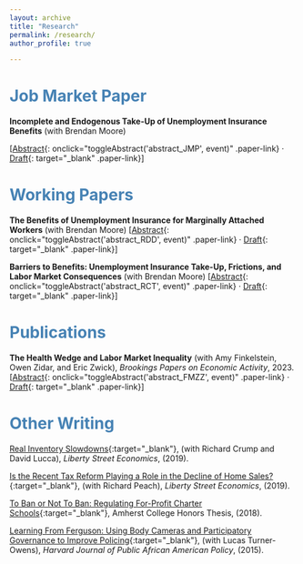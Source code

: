 ```yaml
---
layout: archive
title: "Research"
permalink: /research/
author_profile: true

---
```


# <span style="color: #4682B4;">Job Market Paper</span>

**Incomplete and Endogenous Take-Up of Unemployment Insurance Benefits** (with Brendan Moore)  

[[Abstract](#){: onclick="toggleAbstract('abstract_JMP', event)" .paper-link} · [Draft](https://arxiv.org/pdf/2301.00001.pdf){: target="\_blank" .paper-link}]
<div id="abstract_JMP" class="abstract hidden">
<blockquote style="margin-left: 20px; padding-left: 15px; border-left: 3px solid rgb(251, 96, 127);">
This paper examines the incomplete and endogenous take-up of unemployment insurance (UI) benefits as well as its policy implications. Standard models of UI focus on how benefit generosity affects the average claim duration, assuming perfect take-up. Yet, benefit receipt is highly incomplete, with estimates of take-up among eligible workers below 50 percent in the United States. We show that take-up is an important margin of response: If benefits become more generous, more workers claim benefits in addition to claimants remaining on benefits for longer. Using a sample of likely eligible workers, we leverage a regression kink design to identify the causal effect of weekly benefit level on take-up and total benefit duration. Our results suggest a 10 percent increase in the weekly benefit leads to a 4.8 percent increase in take-up, which drives a 6.4 percent increase in total benefit duration. Previous work did not account for a take-up response and thus underestimated the fiscal externality associated with raising benefit levels. Endogenous take-up has implications for UI policy: the wedge between the optimal benefit level and full insurance doubles; the value of spending to raise the benefit level decreases by 20 cents for every $1.
</blockquote>
</div>


# <span style="color: #4682B4;">Working Papers</span>
**The Benefits of Unemployment Insurance for Marginally Attached Workers** (with Brendan Moore)
[[Abstract](#){: onclick="toggleAbstract('abstract_RDD', event)" .paper-link} · [Draft](https://arxiv.org/pdf/2301.00001.pdf){: target="\_blank" .paper-link}]
<div id="abstract_RDD" class="abstract hidden">
<blockquote style="margin-left: 20px; padding-left: 15px; border-left: 3px solid rgb(238, 99, 99);">
Existing research documents that more generous unemployment insurance (UI) delays job finding with limited effects on job quality. This paper exploits the eligibility threshold to examine how UI receipt impacts job search for lower-income workers. Using employer-employee matched data from Washington State and a fuzzy regression discontinuity design, we find that UI receipt minimally delays re-employment but substantially improves labor market outcomes. UI increases cumulative hours worked by approximately 15 full-time weeks and earnings by \$14,000 in the two years following job loss, representing 37 percent and 50 percent increases, respectively. These gains are driven by improved job quality, as recipients experience longer tenure and higher wages with their next employer. Effects are larger for workers living near public employment offices, suggesting that access to re-employment services enhances search productivity. Expanding UI access by lowering the eligibility threshold is much more cost-effective than raising benefit levels or extending potential duration, as workers benefit from more stable, higher-paying re-employment that partially offsets its cost.
</blockquote>
</div>


**Barriers to Benefits: Unemployment Insurance Take-Up, Frictions, and Labor Market Consequences** (with Brendan Moore)
[[Abstract](#){: onclick="toggleAbstract('abstract_RCT', event)" .paper-link} · [Draft](https://arxiv.org/pdf/2301.00001.pdf){: target="\_blank" .paper-link}]
<div id="abstract_RCT" class="abstract hidden">
<blockquote style="margin-left: 20px; padding-left: 15px; border-left: 3px solid rgb(238, 99, 99);">
Unemployment Insurance (UI) provides income support during job loss, yet take-up remains puzzlingly low, with only about half of eligible unemployed workers in the U.S. claiming benefits. We implement a large-scale field experiment among 50,000 recently unemployed, non-UI claiming workers in Washington State to study the causes and labor supply implications of incomplete take-up. The feature of the data that allows us to distinguish between misperception of eligibility and hassle costs is the effect of treatment on the UI rejection rate of those induced to apply. We experimentally vary whether letters include a destigmatizing message. Informational letters increased UI applications by 1.5 percentage points (80% relative to control), with effects concentrated among low-wage workers. We attribute the effect of generic informational letters on take-up to reduced hassle costs rather than improved eligibility perceptions. Destigmatizing letters induced more applications only from high-wage job seekers. Despite higher take-up, we can rule out negative effects of UI receipt on job search duration. These findings suggest that disproportionately low-wage workers were induced to apply because of reduced hassle costs but did not distort their search behavior while on UI.
</blockquote>
</div>



# <span style="color: #4682B4;">Publications</span>
**The Health Wedge and Labor Market Inequality** (with Amy Finkelstein, Owen Zidar, and Eric Zwick), _Brookings Papers on Economic Activity_, 2023.
[[Abstract](#){: onclick="toggleAbstract('abstract_FMZZ', event)" .paper-link} · [Draft](https://arxiv.org/pdf/2301.00001.pdf){: target="\_blank" .paper-link}]
<div id="abstract_FMZZ" class="abstract hidden">
<blockquote style="margin-left: 20px; padding-left: 15px; border-left: 3px solid rgb(238, 99, 99);">
Over half of the U.S. population receives health insurance through an employer, with employer premium contributions creating a flat “head tax” per worker, independent of their earnings. This paper develops and calibrates a stylized model of the labor market to explore how this uniquely American approach to financing health insurance contributes to labor market inequality. We consider a partial-equilibrium counterfactual in which employer-provided health insurance is instead financed by a statutory payroll tax on firms. We find that, under this counterfactual financing, in 2019 the college wage premium would have been 11 percent lower, non-college annual earnings would have been $1,700 (3 percent) higher, and non-college employment would have been nearly 500,000 higher. These calibrated labor market effects of switching from head-tax to payroll-tax financing are in the same ballpark as estimates of the impact of other leading drivers of labor market inequality, including changes in outsourcing, robot adoption, rising trade, unionization, and the real minimum wage. We also consider a separate partial-equilibrium counterfactual in which the current head-tax financing is maintained, but 2019 U.S. health care spending as a share of GDP is reduced to the Canadian share; here, we estimate that the 2019 college wage premium would have been 5 percent lower and non-college annual earnings would have been 5 percent higher. These findings suggest that health care costs and the financing of health insurance warrant greater attention in both public policy and research on U.S. labor market inequality.
</blockquote>
</div>



# <span style="color: #4682B4;">Other Writing</span>

[Real Inventory Slowdowns](https://libertystreeteconomics.newyorkfed.org/2019/11/real-inventory-slowdowns.html){:target="\_blank"}, (with Richard Crump and David Lucca), _Liberty Street Economics_, (2019).

[Is the Recent Tax Reform Playing a Role in the Decline of Home Sales?](https://libertystreeteconomics.newyorkfed.org/2019/04/is-the-recent-tax-reform-playing-a-role-in-the-decline-of-home-sales.html){:target="\_blank"}, (with Richard Peach), _Liberty Street Economics_, (2019).

[To Ban or Not To Ban: Regulating For-Profit Charter Schools](https://www.amherst.edu/system/files/media/Casey%2520McQuillan%2520Thesis.pdf){:target="\_blank"}, Amherst College Honors Thesis,
(2018).

[Learning From Ferguson: Using Body Cameras and Participatory Governance to Improve Policing](https://studentreview.hks.harvard.edu/learning-from-ferguson-using-body-cameras-and-participatory-governance-to-improve-policing/){:target="\_blank"}, (with Lucas Turner-Owens), _Harvard Journal of Public African American Policy_, (2015).



<style>
.hidden { display: none; }

.paper-link {
  color: #3399ff; /* Brighter shade */
  text-decoration: none;
  font-weight: normal;
}

.paper-link:hover {
  color: #0057b3; /* Darker shade when hovered */
}
</style>

<script>
function toggleAbstract(id) {
  var abstract = document.getElementById(id);
  abstract.classList.toggle("hidden");
}
</script>